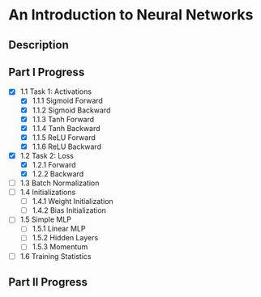 # An Introduction to Neural Networks

## Description

## Part I Progress

- [x] 1.1 Task 1: Activations
  - [x] 1.1.1 Sigmoid Forward
  - [x] 1.1.2 Sigmoid Backward
  - [x] 1.1.3 Tanh Forward
  - [x] 1.1.4 Tanh Backward
  - [x] 1.1.5 ReLU Forward
  - [x] 1.1.6 ReLU Backward
- [x] 1.2 Task 2: Loss
  - [x] 1.2.1 Forward
  - [x] 1.2.2 Backward
- [ ] 1.3 Batch Normalization
- [ ] 1.4 Initializations
  - [ ] 1.4.1 Weight Initialization
  - [ ] 1.4.2 Bias Initialization
- [ ] 1.5 Simple MLP
  - [ ] 1.5.1 Linear MLP
  - [ ] 1.5.2 Hidden Layers
  - [ ] 1.5.3 Momentum
- [ ] 1.6 Training Statistics

## Part II Progress